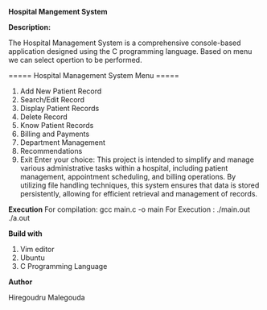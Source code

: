 **Hospital Mangement System**  

**Description:**  

The Hospital Management System is a comprehensive console-based application designed using the C programming language. Based on menu we can select opertion to be performed.  

===== Hospital Management System Menu =====
1. Add New Patient Record
2. Search/Edit Record
3. Display Patient Records
4. Delete Record
5. Know Patient Records
6. Billing and Payments
7. Department Management
8. Recommendations
9. Exit
Enter your choice:
This project is intended to simplify and manage various administrative tasks within a hospital, including patient management, appointment scheduling, and billing operations.
By utilizing file handling techniques, this system ensures that data is stored persistently, allowing for efficient retrieval and management of records.

**Execution**
 For compilation: gcc main.c -o main
 For Execution  : ./main.out
./a.out

**Build with**
1. Vim editor
2. Ubuntu
3. C Programming Language

**Author**  

Hiregoudru Malegouda
